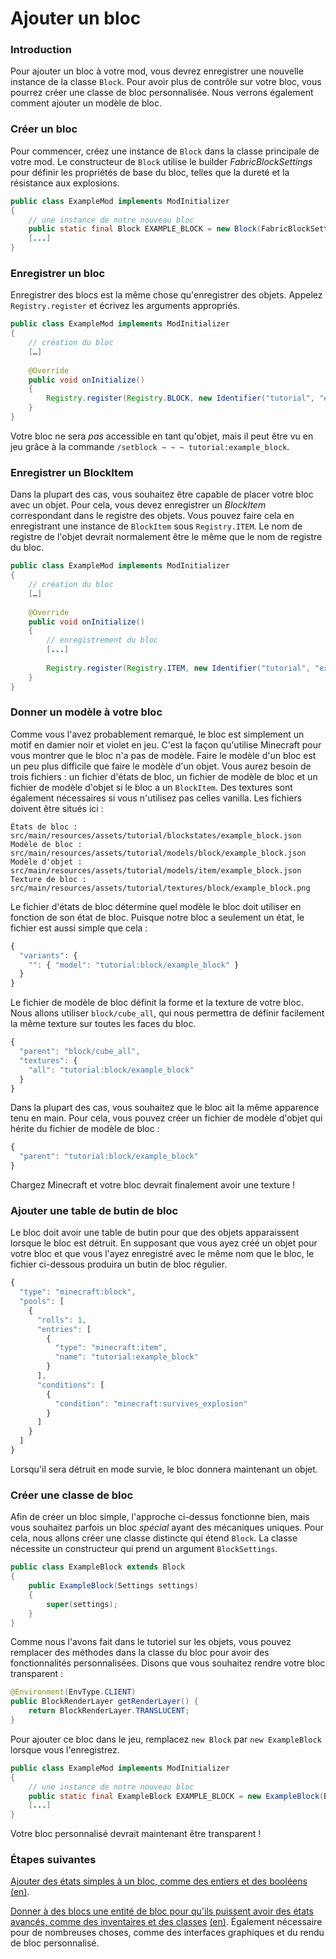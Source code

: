 # Ajouter un bloc

### Introduction

Pour ajouter un bloc à votre mod, vous devrez enregistrer une nouvelle
instance de la classe `Block`. Pour avoir plus de contrôle sur votre
bloc, vous pourrez créer une classe de bloc personnalisée. Nous verrons
également comment ajouter un modèle de bloc.

### Créer un bloc

Pour commencer, créez une instance de `Block` dans la classe principale
de votre mod. Le constructeur de `Block` utilise le builder
*FabricBlockSettings* pour définir les propriétés de base du bloc,
telles que la dureté et la résistance aux explosions.

```java
public class ExampleMod implements ModInitializer
{
    // une instance de notre nouveau bloc
    public static final Block EXAMPLE_BLOCK = new Block(FabricBlockSettings.of(Material.METAL).build());
    [...]
}
```

### Enregistrer un bloc

Enregistrer des blocs est la même chose qu'enregistrer des objets.
Appelez `Registry.register` et écrivez les arguments appropriés.

```java
public class ExampleMod implements ModInitializer
{
    // création du bloc
    […]
    
    @Override
    public void onInitialize()
    {
        Registry.register(Registry.BLOCK, new Identifier("tutorial", "example_block"), EXAMPLE_BLOCK);
    }
}
```

Votre bloc ne sera *pas* accessible en tant qu'objet, mais il peut être
vu en jeu grâce à la commande `/setblock ~ ~ ~ tutorial:example_block`.

### Enregistrer un BlockItem

Dans la plupart des cas, vous souhaitez être capable de placer votre
bloc avec un objet. Pour cela, vous devez enregistrer un *BlockItem*
correspondant dans le registre des objets. Vous pouvez faire cela en
enregistrant une instance de `BlockItem` sous `Registry.ITEM`. Le nom de
registre de l'objet devrait normalement être le même que le nom de
registre du bloc.

```java
public class ExampleMod implements ModInitializer
{
    // création du bloc
    […]
    
    @Override
    public void onInitialize()
    {
        // enregistrement du bloc
        [...]
        
        Registry.register(Registry.ITEM, new Identifier("tutorial", "example_block"), new BlockItem(EXAMPLE_BLOCK, new Item.Settings().group(ItemGroup.MISC)));
    }
}
```

### Donner un modèle à votre bloc

Comme vous l'avez probablement remarqué, le bloc est simplement un motif
en damier noir et violet en jeu. C'est la façon qu'utilise Minecraft
pour vous montrer que le bloc n'a pas de modèle. Faire le modèle d'un
bloc est un peu plus difficile que faire le modèle d'un objet. Vous
aurez besoin de trois fichiers : un fichier d'états de bloc, un fichier
de modèle de bloc et un fichier de modèle d'objet si le bloc a un
`BlockItem`. Des textures sont également nécessaires si vous n'utilisez
pas celles vanilla. Les fichiers doivent être situés ici :

    États de bloc : src/main/resources/assets/tutorial/blockstates/example_block.json
    Modèle de bloc : src/main/resources/assets/tutorial/models/block/example_block.json
    Modèle d'objet : src/main/resources/assets/tutorial/models/item/example_block.json
    Texture de bloc : src/main/resources/assets/tutorial/textures/block/example_block.png

Le fichier d'états de bloc détermine quel modèle le bloc doit utiliser
en fonction de son état de bloc. Puisque notre bloc a seulement un état,
le fichier est aussi simple que cela :

```JavaScript
{
  "variants": {
    "": { "model": "tutorial:block/example_block" }
  }
}
```

Le fichier de modèle de bloc définit la forme et la texture de votre
bloc. Nous allons utiliser `block/cube_all`, qui nous permettra de
définir facilement la même texture sur toutes les faces du bloc.

```JavaScript
{
  "parent": "block/cube_all",
  "textures": {
    "all": "tutorial:block/example_block"
  }
}
```

Dans la plupart des cas, vous souhaitez que le bloc ait la même
apparence tenu en main. Pour cela, vous pouvez créer un fichier de
modèle d'objet qui hérite du fichier de modèle de bloc :

```JavaScript
{
  "parent": "tutorial:block/example_block"
}
```

Chargez Minecraft et votre bloc devrait finalement avoir une texture \!

### Ajouter une table de butin de bloc

Le bloc doit avoir une table de butin pour que des objets apparaissent
lorsque le bloc est détruit. En supposant que vous ayez créé un objet
pour votre bloc et que vous l'ayez enregistré avec le même nom que le
bloc, le fichier ci-dessous produira un butin de bloc régulier.

```JavaScript
{
  "type": "minecraft:block",
  "pools": [
    {
      "rolls": 1,
      "entries": [
        {
          "type": "minecraft:item",
          "name": "tutorial:example_block"
        }
      ],
      "conditions": [
        {
          "condition": "minecraft:survives_explosion"
        }
      ]
    }
  ]
}
```

Lorsqu'il sera détruit en mode survie, le bloc donnera maintenant un
objet.

### Créer une classe de bloc

Afin de créer un bloc simple, l'approche ci-dessus fonctionne bien, mais
vous souhaitez parfois un bloc *spécial* ayant des mécaniques uniques.
Pour cela, nous allons créer une classe distincte qui étend `Block`. La
classe nécessite un constructeur qui prend un argument `BlockSettings`.

```java
public class ExampleBlock extends Block
{
    public ExampleBlock(Settings settings)
    {
        super(settings);
    }
}
```

Comme nous l'avons fait dans le tutoriel sur les objets, vous pouvez
remplacer des méthodes dans la classe du bloc pour avoir des
fonctionnalités personnalisées. Disons que vous souhaitez rendre votre
bloc transparent :

```java
@Environment(EnvType.CLIENT)
public BlockRenderLayer getRenderLayer() {
    return BlockRenderLayer.TRANSLUCENT;
}
```

Pour ajouter ce bloc dans le jeu, remplacez `new Block` par `new
ExampleBlock` lorsque vous l'enregistrez.

```java
public class ExampleMod implements ModInitializer
{
    // une instance de notre nouveau bloc
    public static final ExampleBlock EXAMPLE_BLOCK = new ExampleBlock(Block.Settings.of(Material.STONE));
    [...]
}
```

Votre bloc personnalisé devrait maintenant être transparent \!

### Étapes suivantes

[Ajouter des états simples à un bloc, comme des entiers et des
booléens](../../fr/tutoriel/etats_de_bloc.md) [(en)](../../tutorial/blockstate.md).

[Donner à des blocs une entité de bloc pour qu'ils puissent avoir des
états avancés, comme des inventaires et des
classes](../../fr/tutoriel/entites_de_bloc.md) [(en)](../../tutorial/blockentity.md).
Également nécessaire pour de nombreuses choses, comme des interfaces
graphiques et du rendu de bloc personnalisé.
